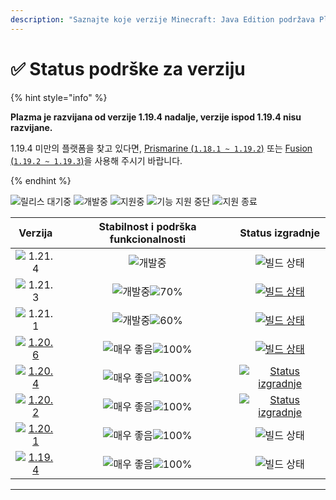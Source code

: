 ```yaml
---
description: "Saznajte koje verzije Minecraft: Java Edition podržava Plazma."
---
```


# ✅ Status podrške za verziju

{% hint style="info" %}

**Plazma je razvijana od verzije 1.19.4 nadalje, verzije ispod 1.19.4 nisu razvijane.**

1.19.4 미만의 플랫폼을 찾고 있다면, [Prismarine (`1.18.1 ~ 1.19.2`)](https://github.com/PrismarineTeam/Prismarine) 또는 [Fusion (`1.19.2 ~ 1.19.3`)](https://github.com/RuinedTechnologyUnify/Fusion)을 사용해 주시기 바랍니다.

{% endhint %}

[wtr]: https://badge.plazmamc.org/0/릴리스%20대기중
[idv]: https://badge.plazmamc.org/1/개발중
[atv]: https://badge.plazmamc.org/2/지원중
[fse]: https://badge.plazmamc.org/6/기능%20지원%20중단
[eol]: https://badge.plazmamc.org/4/지원%20종료
[ukn]: https://badge.plazmamc.org/0/정보%20없음
[vgd]: https://badge.plazmamc.org/1/매우%20좋음
[mid]: https://badge.plazmamc.org/6/보통
[100]: https://badge.plazmamc.org/percent/100

![릴리스 대기중][wtr] ![개발중][idv] ![지원중][atv] ![기능 지원 중단][fse] ![지원 종료][eol]

|                                      Verzija                                      |        Stabilnost    i    podrška funkcionalnosti        |                                              Status izgradnje                                             |
| :-------------------------------------------------------------------------------: | :------------------------------------------------------: | :-------------------------------------------------------------------------------------------------------: |
|                   ![1.21.4](https://badge.plazmamc.org/0/1.21.4)                  |                        ![개발중][idv]                       |                                               ![빌드 상태][ukn]                                               |
|                   ![1.21.3](https://badge.plazmamc.org/1/1.21.3)                  | ![개발중][idv]![70%](https://badge.plazmamc.org/percent/70) |       [![빌드 상태](https://build.plazmamc.org/1.21.3)](https://build.plazmamc.org/1.21.3?redirect=true)      |
|                   ![1.21.1](https://badge.plazmamc.org/1/1.21.1)                  | ![개발중][idv]![60%](https://badge.plazmamc.org/percent/60) |       [![빌드 상태](https://build.plazmamc.org/1.21.1)](https://build.plazmamc.org/1.21.1?redirect=true)      |
| [![1.20.6](https://badge.plazmamc.org/2/1.20.6)](https://git.plazmamc.org/1.20.6) |                 ![매우 좋음][vgd]![100%][100]                |       [![빌드 상태](https://build.plazmamc.org/1.20.6)](https://build.plazmamc.org/1.20.6?redirect=true)      |
| [![1.20.4](https://badge.plazmamc.org/6/1.20.4)](https://git.plazmamc.org/1.20.4) |                 ![매우 좋음][vgd]![100%][100]                | [![Status izgradnje](https://build.plazmamc.org/1.20.4)](https://build.plazmamc.org/1.20.4?redirect=true) |
| [![1.20.2](https://badge.plazmamc.org/4/1.20.2)](https://git.plazmamc.org/1.20.2) |                 ![매우 좋음][vgd]![100%][100]                | [![Status izgradnje](https://build.plazmamc.org/1.20.2)](https://build.plazmamc.org/1.20.2?redirect=true) |
| [![1.20.1](https://badge.plazmamc.org/4/1.20.1)](https://git.plazmamc.org/1.20.1) |                 ![매우 좋음][vgd]![100%][100]                |                                               ![빌드 상태][ukn]                                               |
| [![1.19.4](https://badge.plazmamc.org/4/1.19.4)](https://git.plazmamc.org/1.19.4) |                 ![매우 좋음][vgd]![100%][100]                |                                               ![빌드 상태][ukn]                                               |

***
